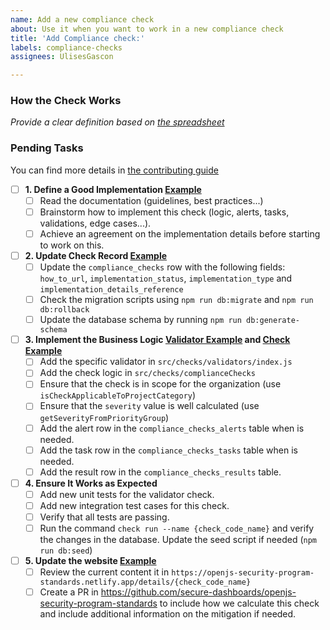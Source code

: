 ```yaml
---
name: Add a new compliance check
about: Use it when you want to work in a new compliance check
title: 'Add Compliance check:'
labels: compliance-checks
assignees: UlisesGascon

---
```


### How the Check Works

_Provide a clear definition based on [the spreadsheet](https://docs.google.com/spreadsheets/d/1VwqOty0RVHTlplRK5omZWJEltFRE3gl9NrgWhEpJXfo/edit?usp=sharing)_

### Pending Tasks

You can find more details in [the contributing guide](/CONTRIBUTING.md#current-initiatives)

- [ ] **1. Define a Good Implementation [Example](https://github.com/secure-dashboards/openjs-foundation-dashboard/issues/43#issuecomment-2524594504)** 
  - [ ] Read the documentation (guidelines, best practices...)
  - [ ] Brainstorm how to implement this check (logic, alerts, tasks, validations, edge cases...).
  - [ ] Achieve an agreement on the implementation details before starting to work on this.
- [ ] **2. Update Check Record [Example](https://github.com/secure-dashboards/openjs-foundation-dashboard/commit/55eaac59920a5229ef9eeaf859943578a66d1aeb)**
  - [ ] Update the `compliance_checks` row with the following fields: `how_to_url`, `implementation_status`, `implementation_type` and `implementation_details_reference`
  - [ ] Check the migration scripts using `npm run db:migrate` and `npm run db:rollback`
  - [ ] Update the database schema by running `npm run db:generate-schema`
- [ ] **3. Implement the Business Logic [Validator Example](https://github.com/secure-dashboards/openjs-foundation-dashboard/commit/44c41d119f0daefb7b2e496ba35d5ab65bcc319b) and [Check Example](https://github.com/secure-dashboards/openjs-foundation-dashboard/commit/6f1e16129ee0d01a1b9b536cd2dc6090b048b71f)**
  - [ ] Add the specific validator in `src/checks/validators/index.js`
  - [ ] Add the check logic in `src/checks/complianceChecks`
  - [ ] Ensure that the check is in scope for the organization (use `isCheckApplicableToProjectCategory`)
  - [ ] Ensure that the `severity` value is well calculated (use `getSeverityFromPriorityGroup`)
  - [ ] Add the alert row in the `compliance_checks_alerts` table when is needed.
  - [ ] Add the task row in the `compliance_checks_tasks` table when is needed.
  - [ ] Add the result row in the `compliance_checks_results` table.
- [ ] **4. Ensure It Works as Expected**
  - [ ] Add new unit tests for the validator check.
  - [ ] Add new integration test cases for this check.
  - [ ] Verify that all tests are passing.
  - [ ] Run the command `check run --name {check_code_name}` and verify the changes in the database. Update the seed script if needed (`npm run db:seed`)
- [ ] **5. Update the website [Example](https://github.com/secure-dashboards/openjs-security-program-standards/pull/9)**
  - [ ] Review the current content it in `https://openjs-security-program-standards.netlify.app/details/{check_code_name}`
  - [ ] Create a PR in https://github.com/secure-dashboards/openjs-security-program-standards to include how we calculate this check and include additional information on the mitigation if needed.
